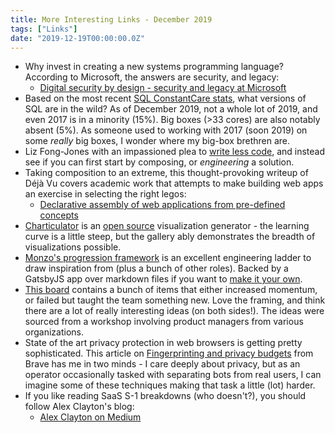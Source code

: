 ```yaml
---
title: More Interesting Links - December 2019
tags: ["Links"]
date: "2019-12-19T00:00:00.0Z"
---
```


- Why invest in creating a new systems programming language? According to Microsoft, the answers are security, and legacy:
  - [Digital security by design - security and legacy at Microsoft]
- Based on the most recent [SQL ConstantCare stats], what versions of SQL are in the wild? As of December 2019, not a whole lot of 2019, and even 2017 is in a minority (15%). Big boxes (>33 cores) are also notably absent (5%). As someone used to working with 2017 (soon 2019) on some _really_ big boxes, I wonder where my big-box brethren are.
- Liz Fong-Jones with an impassioned plea to [write less code], and instead see if you can first start by composing, or _engineering_ a solution.
- Taking composition to an extreme, this thought-provoking writeup of Déjà Vu covers academic work that attempts to make building web apps an exercise in selecting the right legos:
  - [Declarative assembly of web applications from pre-defined concepts]
- [Charticulator] is an [open source][charticulator on github] visualization generator - the learning curve is a little steep, but the gallery ably demonstrates the breadth of visualizations possible.
- [Monzo's progression framework] is an excellent engineering ladder to draw inspiration from (plus a bunch of other roles). Backed by a GatsbyJS app over markdown files if you want to [make it your own].
- [This board] contains a bunch of items that either increased momentum, or failed but taught the team something new. Love the framing, and think there are a lot of really interesting ideas (on both sides!). The ideas were sourced from a workshop involving product managers from various organizations.
- State of the art privacy protection in web browsers is getting pretty sophisticated. This article on [Fingerprinting and privacy budgets] from Brave has me in two minds - I care deeply about privacy, but as an operator occasionally tasked with separating bots from real users, I can imagine some of these techniques making that task a little (lot) harder.
- If you like reading SaaS S-1 breakdowns (who doesn't?), you should follow Alex Clayton's blog:
  - [Alex Clayton on Medium]

[digital security by design - security and legacy at microsoft]: https://www.slideshare.net/KTNUK/digital-security-by-design-security-and-legacy-at-microsoft-matthew-parkinson-microsoft
[sql constantcare stats]: https://www.brentozar.com/archive/2019/12/sql-constantcare-population-report-fall-2019/
[write less code]: https://increment.com/teams/code-less-engineer-more/
[declarative assembly of web applications from pre-defined concepts]: https://blog.acolyer.org/2019/12/04/declarative-assembly-of-web-applications-from-pre-defined-concepts/
[charticulator]: https://charticulator.com/
[charticulator on github]: https://github.com/Microsoft/charticulator
[monzo's progression framework]: https://progression.monzo.com/
[make it your own]: https://github.com/monzo/progression-framework
[this board]: https://miro.com/app/board/o9J_kvmVxh8=/
[fingerprinting and privacy budgets]: https://brave.com/brave-fingerprinting-and-privacy-budgets/
[alex clayton on medium]: https://medium.com/@alexfclayton
